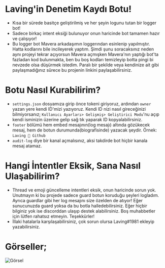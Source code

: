 # Laving'in Denetim Kaydı Botu!

- Kısa bir sürede basitçe geliştirilmiş ve her şeyin logunu tutan bir logger bot!
- Sadece birkaç intent eksiği bulunuyor onun haricinde bot tamamen hazır ve çalışıyor!
- Bu logger bot Mavera arkadaşımın loggerından esinlenip yapılmıştır. Hatta kodlarını bile incileyerek yaptım. Şimdi şunu soracaksınız neden aynı projeyi tekrar açıyorsun Mavera açmışken Mavera'nın yaptığı bot'ta fazladan kod bulunmakta, ben bu boş kodları temizleyip botta pingi bi nevzede olsa düşürmek istedim. Paralı bir şekilde veya kendinize ait gibi paylaşmadığınız sürece bu projenin linkini paylaşabilirsiniz.

# Botu Nasıl Kurabilirim?

- `settings.json` dosyamıza girip önce tokeni giriyoruz, ardından `owner` yazan yere kendi ID'mizi yazıyoruz. Kendi ID nizi nasıl gireceğinizi bilmiyorsanız; `Kullanıcı Ayarları> Gelişmiş> Geliştirici Modu`'nu açıp kendi isminizin üzerine gelip sağ tık yaparak ID kopyalabilirsiniz.
-  `footer` bölümü hem embed mesajının(log mesajı) altında gözükecek mesaj, hem de botun durumunda(biografisinde) yazacak şeydir. Örnek: `Laving 🧡 Github` 
- `audit-log` diye bir kanal açmalısınız, aksi takdirde bot hiçbir kanala mesaj atamaz.

# Hangi İntentler Eksik, Sana Nasıl Ulaşabilirim?

- Thread ve emoji güncelleme intentleri eksik, onun haricinde sorun yok. Unutmayın ki bu projede sadece guard botun koruduğu şeyleri logladım. Ayrıca guardlar gibi her log mesajını size özelden de atıyor! Eğer sunucunuzda guard yoksa da bu botla halledebilirsiniz. Eğer hiçbir bilginiz yok ise discorddan ulaşıp destek alabilirsiniz. Boş muhabbetler için lütfen rahatsız etmeyin. Teşekkürler!
- İllaki hatalarla karşılaşabilirsiniz, çok sorun olursa Laving#1981 ekleyip yazabilirsiniz.

# Görseller;

![Görsel](https://cdn.discordapp.com/attachments/914409459277770775/914421777600512010/unknown.png)

